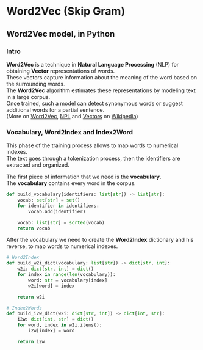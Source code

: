 # Word2Vec (Skip Gram)

## Word2Vec model, in Python

### Intro

**Word2Vec** is a technique in **Natural Language Processing** (NLP) for obtaining **Vector** representations of words.  
These vectors capture information about the meaning of the word based on the surrounding words.  
The **Word2Vec** algorithm estimates these representations by modeling text in a large corpus.  
Once trained, such a model can detect synonymous words or suggest additional words for a partial sentence.  
(More on [Word2Vec](https://en.wikipedia.org/wiki/Word2vec), [NPL](https://en.wikipedia.org/wiki/Natural_language_processing) and [Vectors](https://en.wikipedia.org/wiki/Vector_space) on [Wikipedia](https://en.wikipedia.org/))

### Vocabulary, Word2Index and Index2Word

This phase of the training process allows to map words to numerical indexes.  
The text goes through a tokenization process, then the identifiers are extracted and organized.

The first piece of information that we need is the **vocabulary**.  
The **vocabulary** contains every word in the corpus.

```python
def build_vocabulary(identifiers: list[str]) -> list[str]:
    vocab: set[str] = set()
    for identifier in identifiers:
        vocab.add(identifier)

    vocab: list[str] = sorted(vocab)
    return vocab
```

After the vocabulary we need to create the **Word2Index** dictionary and his reverse, to map words to numerical indexes.

```python
# Word2Index
def build_w2i_dict(vocabulary: list[str]) -> dict[str, int]:
    w2i: dict[str, int] = dict()
    for index in range(len(vocabulary)):
        word: str = vocabulary[index]
        w2i[word] = index

    return w2i

# Index2Words 
def build_i2w_dict(w2i: dict[str, int]) -> dict[int, str]:
    i2w: dict[int, str] = dict()
    for word, index in w2i.items():
        i2w[index] = word

    return i2w
```

